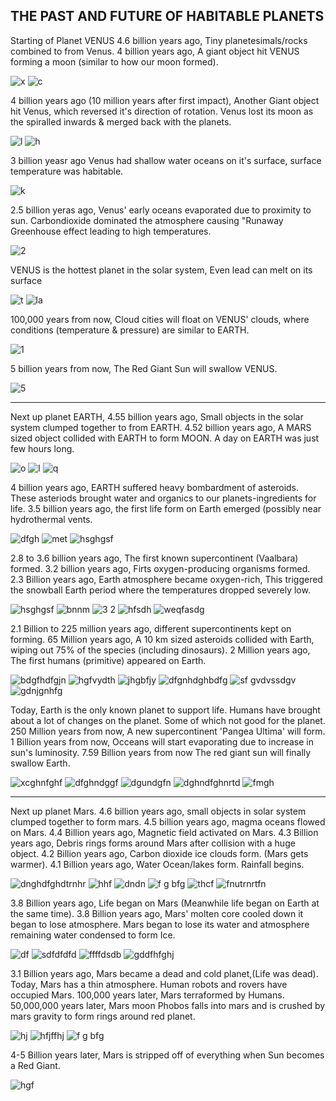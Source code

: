 ## THE PAST AND FUTURE OF HABITABLE PLANETS 

Starting of Planet VENUS
4.6 billion years ago, Tiny planetesimals/rocks combined to from Venus.
4 billion years ago, A giant object hit VENUS forming a moon (similar to how our moon formed).

![x](https://user-images.githubusercontent.com/99862478/157416097-c99a4724-6fce-40df-84e6-5ec6e53c338c.PNG) ![c](https://user-images.githubusercontent.com/99862478/157416746-a940d8ce-f67e-47cb-b3fc-fd9b6dfaf5dd.PNG)

4 billion years ago (10 million years after first impact), Another Giant object hit Venus, which reversed it's direction of rotation. Venus lost its moon as the spiralled inwards & merged back with the planets. 

![l](https://user-images.githubusercontent.com/99862478/157418162-cf74794f-6404-4f39-a34e-fcd4f7583b09.PNG)
![h](https://user-images.githubusercontent.com/99862478/157419785-1f562147-1e28-4db3-a60d-8e473516ac10.PNG)



 3 billion yeasr ago Venus had shallow water oceans on it's surface, surface temperature was habitable.
 
 ![k](https://user-images.githubusercontent.com/99862478/157421284-b62b6bbc-4cfe-4b99-85bb-4497b7f87162.PNG)


2.5 billion yeras ago, Venus' early oceans evaporated due to proximity to sun. Carbondioxide dominated the atmosphere causing "Runaway Greenhouse effect leading to high temperatures.

![2](https://user-images.githubusercontent.com/99862478/157422715-9447529e-8ab8-4681-ba59-a67d69ea7703.PNG)


VENUS is the hottest planet in the solar system, Even lead can melt on its surface

![t](https://user-images.githubusercontent.com/99862478/157638869-d309348d-7eae-4cc5-aafd-64448f2258ba.PNG)
![la](https://user-images.githubusercontent.com/99862478/157638891-51575bc2-12c0-418e-8afb-6b26e151484c.PNG)


100,000 years from now, Cloud cities will float on VENUS' clouds, where conditions (temperature & pressure) are similar to EARTH.

![1](https://user-images.githubusercontent.com/99862478/157639789-bd454bc2-b3df-48c5-818b-d440a12448da.PNG)


5 billion years from now, The Red Giant Sun will swallow VENUS.

![5](https://user-images.githubusercontent.com/99862478/157640614-5a513bf0-7d4e-48da-a2ed-7d7f085de3ae.PNG)

_________________________________________________________________________________________________________________________________________________________________________________

Next up planet EARTH, 4.55 billion years ago, Small objects in the solar system clumped together to from EARTH. 4.52 billion years ago, A MARS sized object collided with EARTH to form MOON. A day on EARTH was just few hours long.

![o](https://user-images.githubusercontent.com/99862478/157642477-282a8203-f8b9-4951-b89a-90f210ff31e9.PNG)
![l](https://user-images.githubusercontent.com/99862478/157642503-79a1ef49-a73c-4abe-b140-1b7b2922e208.PNG)
![q](https://user-images.githubusercontent.com/99862478/157642520-74b634a9-ebb9-4a08-86cc-1b87cc2085f0.PNG)



4 billion years ago, EARTH suffered heavy bombardment of asteroids. These asteriods brought water and organics to our planets-ingredients for life. 3.5 billion years ago, the first life form on Earth emerged (possibly near hydrothermal vents.

![dfgh](https://user-images.githubusercontent.com/99862478/159641651-93f51b07-ab69-44fb-8608-29ba842bc603.PNG)
![met](https://user-images.githubusercontent.com/99862478/159641746-dbc3891c-29b0-4fc7-85c7-63769a84d8f8.PNG)
![hsghgsf](https://user-images.githubusercontent.com/99862478/159641802-76cecffa-2019-4520-bdb7-858f8d459f79.PNG)



2.8 to 3.6 billion years ago, The first known supercontinent (Vaalbara) formed. 3.2 billion years ago, Firts oxygen-producing organisms formed. 2.3 Billion years ago, Earth atmosphere became oxygen-rich, This triggered the snowball Earth period where the temperatures dropped severely low.

![hsghgsf](https://user-images.githubusercontent.com/99862478/159643696-d3a958ef-6a34-4512-bc77-613acd1d3951.PNG)
![bnnm](https://user-images.githubusercontent.com/99862478/159643380-60fc21fb-7b94-478c-9af9-2971b6d92b30.PNG)
![3 2](https://user-images.githubusercontent.com/99862478/159643749-f04e7ce3-aa4d-40de-be3a-b3424914a415.PNG)
![hfsdh](https://user-images.githubusercontent.com/99862478/159643828-5a5aada7-f4c6-476c-8e2b-645732ef4fe0.PNG)
![weqfasdg](https://user-images.githubusercontent.com/99862478/159643941-5f251a2a-f3d1-4b25-a5c3-b4ebdc5123ea.PNG)



2.1 Billion to 225 million years ago, different supercontinents kept on forming. 65 Million years ago, A 10 km sized asteroids collided with Earth, wiping out 75% of the species (including dinosaurs). 2 Million years ago, The first humans (primitive) appeared on Earth.

![bdgfhdfgjn](https://user-images.githubusercontent.com/99862478/159645911-cd687bc6-6ed1-4e05-b660-5029abb339d6.PNG)
![hgfvydth](https://user-images.githubusercontent.com/99862478/159645922-201c7b46-3e6a-44c2-a224-7fff82cfa41e.PNG)
![jhgbfjy](https://user-images.githubusercontent.com/99862478/159645936-3de62406-0363-40b3-840f-362a1fa36b20.PNG)
![dfgnhdghbdfg](https://user-images.githubusercontent.com/99862478/159645961-922d84ae-4e6f-4f09-8579-97fe4a9559dc.PNG)
![sf gvdvssdgv](https://user-images.githubusercontent.com/99862478/159645973-24a735fb-eea0-4f37-bef7-ab1ae6a01d55.PNG)
![gdnjgnhfg](https://user-images.githubusercontent.com/99862478/159645991-e3a700fb-f336-46ad-bd57-74a42514c79b.PNG)



Today, Earth is the only known planet to support life. Humans have brought about a lot of changes on the planet. Some of which not good for the planet. 250 Million years from now, A new supercontinent 'Pangea Ultima' will form. 1 Billion years from now, Occeans will start evaporating due to increase in sun's luminosity. 7.59 Billion years from now  The red giant sun will finally swallow Earth.

![xcghnfghf](https://user-images.githubusercontent.com/99862478/159648197-7a806c7d-9287-4f3d-ba98-c6432a90b9a1.PNG)
![dfghndggf](https://user-images.githubusercontent.com/99862478/159648224-9161af37-e8b1-40e6-a6f1-37543fa4c316.PNG)
![dgundgfn](https://user-images.githubusercontent.com/99862478/159648231-47d4d0e8-ad93-4a54-82cd-70bc06297890.PNG)
![dghndfghnrtd](https://user-images.githubusercontent.com/99862478/159648241-a9782e5f-7285-4670-908f-ead593ac0647.PNG)
![fmgh](https://user-images.githubusercontent.com/99862478/159648271-100bdd13-c47b-4323-888b-198c3c9ffcc0.PNG)

___________________________________________________________________________________________________________________________________________________________________________

Next up planet Mars. 4.6 billion years ago, small objects in solar system clumped together to form mars. 4.5 billion years ago, magma oceans flowed on Mars. 4.4 Billion years ago, Magnetic field activated on Mars. 4.3 Billion years ago, Debris rings forms around Mars after collision with a huge object. 4.2 Billion years ago, Carbon dioxide ice clouds form. (Mars gets warmer). 4.1 Billion years ago, Water Ocean/lakes form. Rainfall begins. 

![dnghdfghdtrnhr](https://user-images.githubusercontent.com/99862478/159650718-3f09ceff-5ddc-4160-96be-b27d2b3da052.PNG)
![hhf](https://user-images.githubusercontent.com/99862478/159650733-bbaf927c-d3db-4bc1-9870-02874343e1fe.PNG)
![dndn](https://user-images.githubusercontent.com/99862478/159650750-13837845-0c55-4bfe-b522-076d8f9a9fc0.PNG)
![f g bfg](https://user-images.githubusercontent.com/99862478/159650773-034a40c9-8338-4e9b-b918-70eb2b0ff9c0.PNG)
![thcf](https://user-images.githubusercontent.com/99862478/159650788-e4e32491-a0a2-4837-b34c-7755b3edb0f8.PNG)
![fnutrnrtfn](https://user-images.githubusercontent.com/99862478/159650797-92fbc7b6-88ca-411a-ba29-37d0541d82bf.PNG)



3.8 Billion years ago, Life began on Mars (Meanwhile life began on Earth at the same time). 3.8 Billion years ago, Mars' molten core cooled down it began to lose atmosphere.
Mars began to lose its water and atmosphere remaining water condensed to form Ice. 

![df](https://user-images.githubusercontent.com/99862478/159652332-dfcfabcf-0078-4c56-8b21-97c8e3a2ce05.PNG)
![sdfdfdfd](https://user-images.githubusercontent.com/99862478/159652345-d7e65fbc-49d5-46dc-adca-b604129c8757.PNG)
![ffffdsdb](https://user-images.githubusercontent.com/99862478/159652357-984cd95e-f903-4ff4-96a1-aa755f06fb42.PNG)
![gddfhfghj](https://user-images.githubusercontent.com/99862478/159652366-7a715ad7-31fa-4621-aea1-1b8dd659dda7.PNG)



3.1 Billion years ago, Mars became a dead and cold planet,(Life was dead).
Today, Mars has a thin atmosphere. Human robots and rovers have occupied Mars.
100,000 years later, Mars terraformed by Humans. 50,000,000 years later, Mars moon Phobos falls into mars and is crushed by mars gravity to form rings around red planet.

![hj](https://user-images.githubusercontent.com/99862478/159654167-ba866708-07ed-4222-a979-e262c5196014.PNG)
![hfjffhj](https://user-images.githubusercontent.com/99862478/159654184-c04a5713-2c9a-4eff-9669-fd1e549b181b.PNG)
![f g bfg](https://user-images.githubusercontent.com/99862478/159654199-a1ad3307-ba66-4da6-a334-cc2dd1b11543.PNG)



4-5 Billion years later, Mars is stripped off of everything when Sun becomes a Red Giant.

![hgf](https://user-images.githubusercontent.com/99862478/159654770-efa6aa69-feba-4b79-abcd-835f3feda250.PNG)







